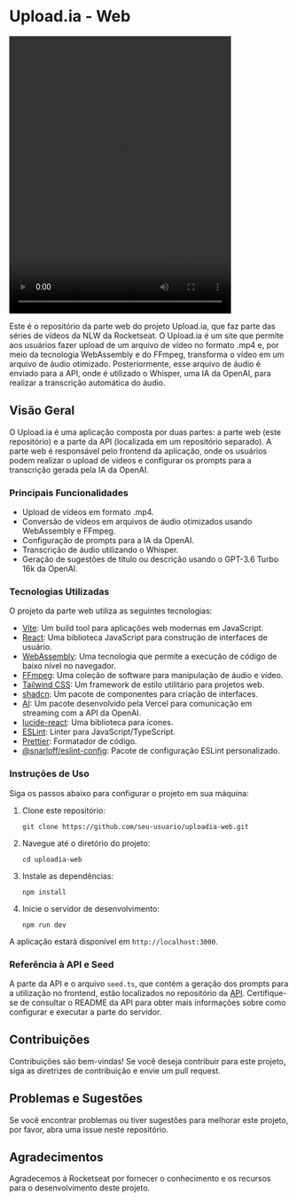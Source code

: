 # Upload.ia - Web

<video width="400" height="500" src="https://github.com/Snarloff/uploadai-web/assets/46792575/d5bfad10-5fe4-4b96-86a6-154b1e229eac" type="video/mp4" controls>
</video>

Este é o repositório da parte web do projeto Upload.ia, que faz parte das séries de vídeos da NLW da Rocketseat. O Upload.ia é um site que permite aos usuários fazer upload de um arquivo de vídeo no formato .mp4 e, por meio da tecnologia WebAssembly e do FFmpeg, transforma o vídeo em um arquivo de áudio otimizado. Posteriormente, esse arquivo de áudio é enviado para a API, onde é utilizado o Whisper, uma IA da OpenAI, para realizar a transcrição automática do áudio.


## Visão Geral

O Upload.ia é uma aplicação composta por duas partes: a parte web (este repositório) e a parte da API (localizada em um repositório separado). A parte web é responsável pelo frontend da aplicação, onde os usuários podem realizar o upload de vídeos e configurar os prompts para a transcrição gerada pela IA da OpenAI.

### Principais Funcionalidades

- Upload de vídeos em formato .mp4.
- Conversão de vídeos em arquivos de áudio otimizados usando WebAssembly e FFmpeg.
- Configuração de prompts para a IA da OpenAI.
- Transcrição de áudio utilizando o Whisper.
- Geração de sugestões de título ou descrição usando o GPT-3.6 Turbo 16k da OpenAI.

### Tecnologias Utilizadas

O projeto da parte web utiliza as seguintes tecnologias:

- [Vite](https://vitejs.dev/): Um build tool para aplicações web modernas em JavaScript.
- [React](https://reactjs.org/): Uma biblioteca JavaScript para construção de interfaces de usuário.
- [WebAssembly](https://webassembly.org/): Uma tecnologia que permite a execução de código de baixo nível no navegador.
- [FFmpeg](https://ffmpeg.org/): Uma coleção de software para manipulação de áudio e vídeo.
- [Tailwind CSS](https://tailwindcss.com/): Um framework de estilo utilitário para projetos web.
- [shadcn](https://shadcn.com/): Um pacote de componentes para criação de interfaces.
- [AI](https://vercel.com/ai): Um pacote desenvolvido pela Vercel para comunicação em streaming com a API da OpenAI.
- [lucide-react](https://lucide.dev/): Uma biblioteca para ícones.
- [ESLint](https://eslint.org/): Linter para JavaScript/TypeScript.
- [Prettier](https://prettier.io/): Formatador de código.
- [@snarloff/eslint-config](https://www.npmjs.com/package/@snarloff/eslint-config): Pacote de configuração ESLint personalizado.

### Instruções de Uso

Siga os passos abaixo para configurar o projeto em sua máquina:

1. Clone este repositório:

   ```shell
   git clone https://github.com/seu-usuario/uploadia-web.git
   ```

2. Navegue até o diretório do projeto:

   ```shell
   cd uploadia-web
   ```

3. Instale as dependências:

   ```shell
   npm install
   ```

4. Inicie o servidor de desenvolvimento:

   ```shell
   npm run dev
   ```

A aplicação estará disponível em `http://localhost:3000`.

### Referência à API e Seed

A parte da API e o arquivo `seed.ts`, que contém a geração dos prompts para a utilização no frontend, estão localizados no repositório da [API](https://github.com/Snarloff/uploadai-api). Certifique-se de consultar o README da API para obter mais informações sobre como configurar e executar a parte do servidor.

## Contribuições

Contribuições são bem-vindas! Se você deseja contribuir para este projeto, siga as diretrizes de contribuição e envie um pull request.

## Problemas e Sugestões

Se você encontrar problemas ou tiver sugestões para melhorar este projeto, por favor, abra uma issue neste repositório.

## Agradecimentos

Agradecemos à Rocketseat por fornecer o conhecimento e os recursos para o desenvolvimento deste projeto.
